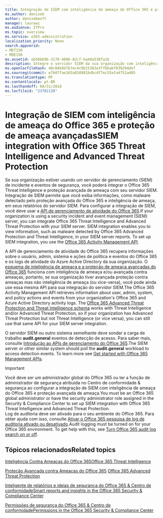 ```yaml
---
title: Integração de SIEM com inteligência de ameaça do Office 365 e proteção de ameaça avançadas
ms.author: deniseb
author: denisebmsft
manager: laurawi
ms.audience: ITPro
ms.topic: overview
ms.service: o365-administration
localization_priority: None
search.appverid:
- MET150
- MOE150
ms.assetid: eb56b69b-3170-4086-82cf-ba40a530fa1b
description: Integre o servidor SIEM da sua organização com inteligência de ameaça do Office 365 e avançadas de proteção de ameaça com a API de gerenciamento de atividade do Office 365.
ms.openlocfilehash: 40c84b9d7b7ec4c9b15383e3ffbbabf839294def
ms.sourcegitcommit: e7b87fae103a858981bdbcdf7ec55afa4751ad05
ms.translationtype: MT
ms.contentlocale: pt-BR
ms.lasthandoff: 08/31/2018
ms.locfileid: "23782138"
---
```

# <a name="siem-integration-with-office-365-threat-intelligence-and-advanced-threat-protection"></a><span data-ttu-id="700c6-103">Integração de SIEM com inteligência de ameaça do Office 365 e proteção de ameaça avançadas</span><span class="sxs-lookup"><span data-stu-id="700c6-103">SIEM integration with Office 365 Threat Intelligence and Advanced Threat Protection</span></span>

<span data-ttu-id="700c6-p101">Se sua organização estiver usando um servidor de gerenciamento (SIEM) de incidente e eventos de segurança, você poderá integrar o Office 365 Threat Intelligence e proteção avançada de ameaça com seu servidor SIEM. Integração de SIEM permite que você exiba informações, como malware detectado pelo proteção avançada do Office 365 e inteligência de ameaça, em seus relatórios do servidor SIEM. Para configurar a integração de SIEM, você deve usar a [API de gerenciamento de atividade do Office 365](https://docs.microsoft.com/office/office-365-management-api/office-365-management-activity-api-reference).</span><span class="sxs-lookup"><span data-stu-id="700c6-p101">If your organization is using a security incident and event management (SIEM) server, you can integrate Office 365 Threat Intelligence and Advanced Threat Protection with your SIEM server. SIEM integration enables you to view information, such as malware detected by Office 365 Advanced Protection and Threat Intelligence, in your SIEM server reports. To set up SIEM integration, you use the [Office 365 Activity Management API](https://docs.microsoft.com/office/office-365-management-api/office-365-management-activity-api-reference).</span></span> 

<span data-ttu-id="700c6-p102">A API de gerenciamento de atividade do Office 365 recupera informações sobre o usuário, admin, sistema e ações de política e eventos do Office 365 e os logs de atividade do Azure Active Directory da sua organização. O [esquema de inteligência de ameaça e a proteção de ameaça avançadas do Office 365](https://docs.microsoft.com/office/office-365-management-api/office-365-management-activity-api-schema#office-365-advanced-threat-protection-and-threat-intelligence-schema) funciona com inteligência de ameaça e/ou avançada contra ameaças, portanto, se sua organização tiver avançada proteção contra ameaças mas não inteligência de ameaça (ou vice-versa), você pode ainda use essa mesma API para sua integração do servidor SIEM.</span><span class="sxs-lookup"><span data-stu-id="700c6-p102">The Office 365 Activity Management API retrieves information about user, admin, system, and policy actions and events from your organization's Office 365 and Azure Active Directory activity logs. The [Office 365 Advanced Threat Protection and Threat Intelligence schema](https://docs.microsoft.com/office/office-365-management-api/office-365-management-activity-api-schema#office-365-advanced-threat-protection-and-threat-intelligence-schema) works with Threat Intelligence and/or Advanced Threat Protection, so if your organization has Advanced Threat Protection but not Threat Intelligence (or vice versa), you can still use that same API for your SIEM server integration.</span></span> 

<span data-ttu-id="700c6-p103">O servidor SIEM ou outro sistema semelhante deve sondar a carga de trabalho **audit.general** eventos de detecção de acesso. Para saber mais, consulte [Introdução ao APIs de gerenciamento do Office 365](https://docs.microsoft.com/office/office-365-management-api/get-started-with-office-365-management-apis).</span><span class="sxs-lookup"><span data-stu-id="700c6-p103">The SIEM server or other similar system should poll the **audit.general** workload to access detection events. To learn more see [Get started with Office 365 Management APIs](https://docs.microsoft.com/office/office-365-management-api/get-started-with-office-365-management-apis).</span></span> 

> [!IMPORTANT]
> <span data-ttu-id="700c6-111">Você deve ser um administrador global do Office 365 ou ter a função de administrador de segurança atribuída no Centro de conformidade & segurança ao configurar a integração de SIEM com inteligência de ameaça do Office 365 e proteção avançada de ameaça.</span><span class="sxs-lookup"><span data-stu-id="700c6-111">You must be an Office 365 global administrator or have the security administrator role assigned in the Security & Compliance Center to set up SIEM integration with Office 365 Threat Intelligence and Advanced Threat Protection.</span></span></br><span data-ttu-id="700c6-p104">Log de auditoria deve ser ativado para o seu ambiente do Office 365. Para obter ajuda com isso, consulte [Ativar o Office 365 pesquisa de log de auditoria ativado ou desativado](turn-audit-log-search-on-or-off.md).</span><span class="sxs-lookup"><span data-stu-id="700c6-p104">Audit logging must be turned on for your Office 365 environment. To get help with this, see [Turn Office 365 audit log search on or off](turn-audit-log-search-on-or-off.md).</span></span>

## <a name="related-topics"></a><span data-ttu-id="700c6-114">Tópicos relacionados</span><span class="sxs-lookup"><span data-stu-id="700c6-114">Related topics</span></span>

[<span data-ttu-id="700c6-115">Inteligência Contra Ameaças do Office 365</span><span class="sxs-lookup"><span data-stu-id="700c6-115">Office 365 Threat Intelligence</span></span>](office-365-ti.md)

<span data-ttu-id="700c6-116">[Proteção Avançada contra Ameaças do Office 365](office-365-atp.md) </span><span class="sxs-lookup"><span data-stu-id="700c6-116">[Office 365 Advanced Threat Protection](office-365-atp.md)</span></span>

[<span data-ttu-id="700c6-117">Inteligente de relatórios e ideias de segurança do Office 365 &amp; Centro de conformidade</span><span class="sxs-lookup"><span data-stu-id="700c6-117">Smart reports and insights in the Office 365 Security &amp; Compliance Center</span></span>](reports-and-insights-in-security-and-compliance.md)
  
[<span data-ttu-id="700c6-118">Permissões de segurança do Office 365 &amp; Centro de conformidade</span><span class="sxs-lookup"><span data-stu-id="700c6-118">Permissions in the Office 365 Security &amp; Compliance Center</span></span>](permissions-in-the-security-and-compliance-center.md)
  

